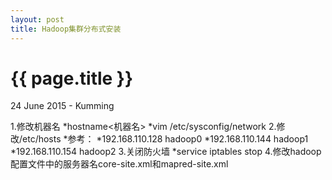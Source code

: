 ```yaml
---
layout: post
title: Hadoop集群分布式安装
---
```


{{ page.title }}
================

<p class="meta">24 June 2015 - Kumming</p>
1.修改机器名
*hostname<机器名>
*vim /etc/sysconfig/network
2.修改/etc/hosts
*参考：
*192.168.110.128 hadoop0
*192.168.110.144 hadoop1
*192.168.110.154 hadoop2
3.关闭防火墙
*service iptables stop
4.修改hadoop配置文件中的服务器名core-site.xml和mapred-site.xml
